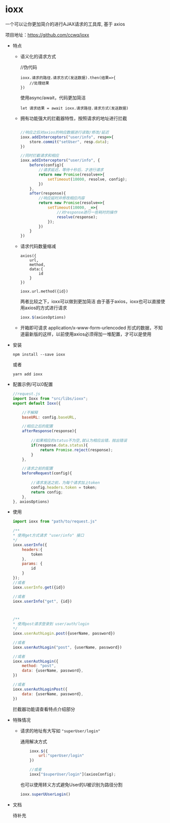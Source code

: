 # ioxx 

一个可以让你更加简介的进行AJAX请求的工具库, 基于 axios

项目地址：https://github.com/ccwq/ioxx

-   特点
    -   语义化的请求方式
    
        //伪代码
        ```
        ioxx.请求的路径.请求方式(发送数据).then(结果=>{
            //处理结果
        })
        ```
      
        使用async/await，代码更加简洁
        ```
        let 请求结果 = await ioxx.请求路径.请求方式(发送数据)
        ```

    -   拥有功能强大的拦截器特性，按照请求的地址进行拦截
    
        ```javascript
        
        //响应之后对axios的响应数据进行读取/修改/延迟
        ioxx.addInterceptors("user/info", resp=>{
            store.commit("setUser", resp.data);
        })

        //同时拦截请求和相应
        ioxx.addInterceptors("user/info", {
            before(config){
                //请求延迟，等待十秒后，才进行请求
                return new Promise(resolve=>{
                    setTimeout(10000, resolve, config);
                })
            },
            after(response){
                //响应延时并修改相应内容
                return new Promise(resolve=>{
                    setTimeout(10000, _=>{
                        //对response进行一些耗时的操作
                        resolve(response);
                    });
                })
            }
        }) 
        
        ```
    -   请求代码数量缩减
        ```
        axios({
            url,
            method,
            data:{
                id
            }
        })
        ```
        
        ```
        ioxx.url.method({id})
        ```
        两者比较之下，ioxx可以做到更加简洁
        由于基于axios，ioxx也可以直接使用axios的方式进行请求
        
        ```javascript
        ioxx.$(axiosOptions)
        ```
        
    -   开箱即可请求 application/x-www-form-urlencoded 形式的数据，不知道最新版的这样，以前使用axios必须得加一堆配置，才可以是使用 

-   安装
    ```
    npm install --save ioxx
    ```
    或者
    ```
    yarn add ioxx
    ```

-   配置示例/可以0配置
    
    ```javascript
    //request.js
    import Ioxx from "src/libs/ioxx";
    export default Ioxx({
    
        //不解释
        baseURL: config.baseURL,
    
        //相应之后的配置
        afterResponse(response){
        
            //如果相应的status不为空,就认为相应出错，抛出错误
            if(response.data.status){
                return Promise.reject(response);
            }
        },
    
        //请求之前的配置
        beforeRequest(config){
               
            //请求发送之前，为每个请求加上token
            config.headers.token = token;
            return config;
        },
    }, axiosOptions)
    ```
    
-   使用
    ```javascript
    import ioxx from "path/to/request.js"
    
    /**
    * 使用get方式请求 "user/info" 接口
    */
    ioxx.userInfo({
        headers:{
            token
        },
        params: {
            id
        }
    });
    //或者
    ioxx.userInfo.get({id})
    
    //或者
    ioxx.userInfo("get", {id})



    /**    
    * 使用post请求登录到 user/auth/login
    */
    ioxx.userAuthLogin.post({userName, password})

    //或者
    ioxx.userAuthLogin("post", {userName, password})

    //或者
    ioxx.userAuthLogin({
        method: "post",
        data: {userName, password},
    })
    
    //或者
    ioxx.userAuthLoginPost({
        data: {userName, password},
    })
    ```
    
    拦截器功能请查看特点介绍部分
    
-   特殊情况
    
    -   请求的地址有大写如 ``"superUser/login"``
        
        通用解决方式
        ```javascript
            ioxx.$({
                url:"sperUser/login"
            })
    
            //或者
            ioxx["$superUser/login"](axiosConfig);
        ```
        
        也可以使用转义方式避免User的U被识别为路径分割
        ```javascript
        ioxx.superUUserLogin()
        ```
        
-   文档
        
    待补充
    


